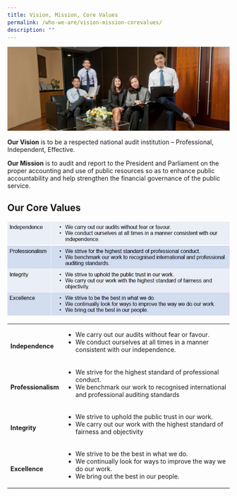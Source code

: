 ```yaml
---
title: Vision, Mission, Core Values
permalink: /who-we-are/vision-mission-corevalues/
description: ""
---
```

![](/images/PageBanner1.jpg)

**Our Vision** is to be a respected national audit institution – Professional, Independent, Effective.

**Our Mission** is to audit and report to the President and Parliament on the proper accounting and use of public resources so as to enhance public accountability and help strengthen the financial governance of the public service.
<BR> 


## Our Core Values
![](/images/CoreValue.jpg)


<table>
	<tr>
		<td> 
			<br>
			<b>Independence 
		</td>
		<td>
			<ul>
				<li>We carry out our audits without fear or favour.
				</li>
				<li>We conduct ourselves at all times in a manner consistent with our independence.
				</li>
			</ul>
		</td>
	</tr>
	<tr>
		<td> 
			<br>
			<b>Professionalism 
		</td>
		<td>
			<ul>
				<li>We strive for the highest standard of professional conduct. 
				</li>
				<li>We benchmark our work to recognised international and professional auditing standards
				</li>
			</ul>
		</td>
	</tr>
		<tr>
		<td> 
			<br>
			<b>Integrity 
		</td>
		<td>
				<ul>
				<li>We strive to uphold the public trust in our work. 
				</li>
				<li>We carry out our work with the highest standard of fairness and objectivity
				</li>
			</ul>
		</td>
	</tr>
			<tr>
		<td>
			<Br>
			<b>Excellence 
		</td>
		<td>
		<ul>
				<li>We strive to be the best in what we do.
				</li>
				<li>We continually look for ways to improve the way we do our work.
				</li>
				<li>We bring out the best in our people.
				</li>
			</ul>
		</td>
	</tr>